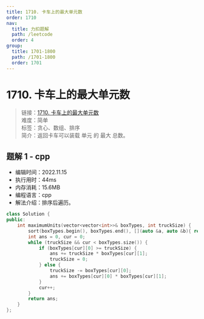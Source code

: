 ```yaml
---
title: 1710. 卡车上的最大单元数
order: 1710
nav:
  title: 力扣题解
  path: /leetcode
  order: 4
group:
  title: 1701-1800
  path: /1701-1800
  order: 1701
---
```


# 1710. 卡车上的最大单元数

> 链接：[1710. 卡车上的最大单元数](https://leetcode.cn/problems/maximum-units-on-a-truck/)  
> 难度：简单  
> 标签：贪心、数组、排序  
> 简介：返回卡车可以装载 单元 的 最大 总数。

## 题解 1 - cpp

- 编辑时间：2022.11.15
- 执行用时：44ms
- 内存消耗：15.6MB
- 编程语言：cpp
- 解法介绍：排序后遍历。

```cpp
class Solution {
public:
    int maximumUnits(vector<vector<int>>& boxTypes, int truckSize) {
        sort(boxTypes.begin(), boxTypes.end(), [](auto &a, auto &b){ return a[1] > b[1]; });
        int ans = 0, cur = 0;
        while (truckSize && cur < boxTypes.size()) {
            if (boxTypes[cur][0] >= truckSize) {
                ans += truckSize * boxTypes[cur][1];
                truckSize = 0;
            } else {
                truckSize -= boxTypes[cur][0];
                ans += boxTypes[cur][0] * boxTypes[cur][1];
            }
            cur++;
        }
        return ans;
    }
};
```
